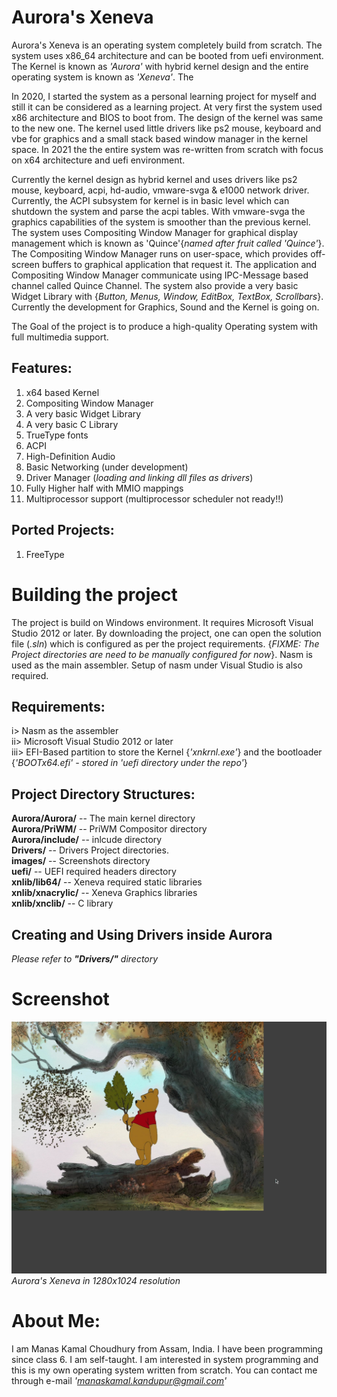 # Aurora's Xeneva

Aurora's Xeneva is an operating system completely build from scratch. The system uses x86_64 architecture and can be booted from uefi environment.
The Kernel is known as _'Aurora'_ with hybrid kernel design and the entire operating system is known as _'Xeneva'_. The

In 2020, I started the system as a personal learning project for myself and still it can be considered as a learning project. 
At very first the system used x86 architecture and BIOS to boot from. The design of the kernel was same to the new one. 
The kernel used little drivers like ps2 mouse, keyboard and vbe for graphics and a small stack based window manager 
in the kernel space. In 2021 the the entire system was re-written from scratch with focus on x64 architecture and uefi environment.

Currently the kernel design as hybrid kernel and uses drivers like ps2 mouse, keyboard, acpi, hd-audio, vmware-svga & e1000 network driver.
Currently, the ACPI subsystem for kernel is in basic level which can shutdown the system and parse the acpi tables. 
With vmware-svga the graphics capabilities of the system is smoother than the previous kernel. The system uses Compositing Window 
Manager for graphical display management which is known as 'Quince'{_named after fruit called 'Quince'_}. 
The Compositing Window Manager runs on user-space, which provides off-screen buffers to graphical application that request it. 
The application and Compositing Window Manager communicate using IPC-Message based channel called Quince Channel.
The system also provide a very basic Widget Library with {_Button, Menus, Window, EditBox, TextBox, Scrollbars_}.
Currently the development for Graphics, Sound and the Kernel is going on.

The Goal of the project is to produce a high-quality Operating system with full multimedia support.

## __Features__:
1. x64 based Kernel
2. Compositing Window Manager
3. A very basic Widget Library
4. A very basic C Library
5. TrueType fonts
6. ACPI
7. High-Definition Audio
8. Basic Networking (under development)
9. Driver Manager (_loading and linking dll files as drivers_)
10. Fully Higher half with MMIO mappings
11. Multiprocessor support (multiprocessor scheduler not ready!!)

## __Ported Projects__:
1. FreeType 

# Building the project

The project is build on Windows environment. It requires Microsoft Visual Studio 2012 or later.
By downloading the project, one can open the solution file (_.sln_) which is configured as per the
project requirements. {_FIXME: The Project directories are need to be manually configured for now_}.
Nasm is used as the main assembler. Setup of nasm under Visual Studio is also required.

## __Requirements__:

i> Nasm as the assembler <br>
ii> Microsoft Visual Studio 2012 or later <br>
iii> EFI-Based partition to store the Kernel {_'xnkrnl.exe'_} and
     the bootloader {_'BOOTx64.efi' - stored in 'uefi directory under the repo'_}


## __Project Directory Structures:__
__Aurora/Aurora/__ -- The main kernel directory <br>
__Aurora/PriWM/__ -- PriWM Compositor directory <br>
__Aurora/include/__ -- inlcude directory <br>
__Drivers/__ -- Drivers Project directories. <br>
__images/__ -- Screenshots directory <br>
__uefi/__ -- UEFI required headers directory <br>
__xnlib/lib64/__ -- Xeneva required static libraries <br>
__xnlib/xnacrylic/__ -- Xeneva Graphics libraries <br>
__xnlib/xnclib/__ -- C library  <br>


## __Creating and Using Drivers inside Aurora__
_Please refer to __"Drivers/"__ directory_

# Screenshot
![alt text](https://github.com/manaskamal/aurora-xeneva/blob/master/images/xemod.png?raw=true)
                             _Aurora's Xeneva in 1280x1024 resolution_

# About Me:
I am Manas Kamal Choudhury from Assam, India. I have been programming since class 6. I am self-taught.
I am interested in system programming and this is my own operating system written from scratch. You can 
contact me through e-mail _'manaskamal.kandupur@gmail.com'_